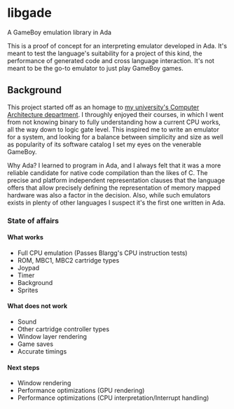 # libgade
A GameBoy emulation library in Ada

This is a proof of concept for an interpreting emulator developed in Ada. It's meant to test the language's suitability for a project of this kind, the performance of generated code and cross language interaction. It's not meant to be the go-to emulator to just play GameBoy games.

## Background
This project started off as an homage to [my university's Computer Architecture department](https://www.ac.upc.edu/en?set_language=en). I throughly enjoyed their courses, in which I went from not knowing binary to fully understanding how a current CPU works, all the way down to logic gate level. This inspired me to write an emulator for a system, and looking for a balance between simplicity and size as well as popularity of its software catalog I set my eyes on the venerable GameBoy.

Why Ada? I learned to program in Ada, and I always felt that it was a more reliable candidate for native code compilation than the likes of C. The precise and platform independent representation clauses that the language offers that allow precisely defining the representation of memory mapped hardware was also a factor in the decision. Also, while such emulators exists in plenty of other languages I suspect it's the first one written in Ada.

### State of affairs

#### What works
- Full CPU emulation (Passes Blargg's CPU instruction tests)
- ROM, MBC1, MBC2 cartridge types
- Joypad
- Timer
- Background
- Sprites

#### What does not work
- Sound
- Other cartridge controller types
- Window layer rendering
- Game saves
- Accurate timings

#### Next steps
- Window rendering
- Performance optimizations (GPU rendering)
- Performance optimizations (CPU interpretation/Interrupt handling)

